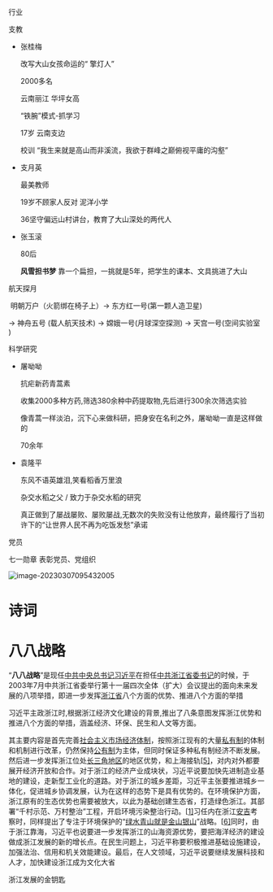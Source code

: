 

行业

支教

- 张桂梅

  改写大山女孩命运的“ 擎灯人”

  2000多名

  云南丽江 华坪女高

  “铁腕”模式-抓学习

  17岁 云南支边

  校训 “我生来就是高山而非溪流，我欲于群峰之巅俯视平庸的沟壑”

- 支月英

  最美教师

  19岁不顾家人反对  泥洋小学

  36坚守偏远山村讲台，教育了大山深处的两代人

- 张玉滚

  80后

  **风雪担书梦** 靠一个扁担，一挑就是5年，把学生的课本、文具挑进了大山

航天探月

​	明朝万户（火箭绑在椅子上）-> 东方红一号(第一颗人造卫星)

-> 神舟五号 (载人航天技术)  -> 嫦娥一号(月球深空探测) -> 天宫一号(空间实验室	)

科学研究

- 屠呦呦

  抗疟新药青蒿素

  收集2000多种方药,筛选380余种中药提取物,先后进行300余次筛选实验

  像青蒿一样淡泊，沉下心来做科研，把身安在名利之外，屠呦呦一直是这样做的

  70余年

- 袁隆平

  东风不语英雄泪,笑看稻香万里浪

  杂交水稻之父 / 致力于杂交水稻的研究 

  真正做到了屡战屡败、屡败屡战,无数次的失败没有让他放弃，最终履行了当初许下的“让世界人民不再为吃饭发愁”承诺  

党员

七一勋章 表彰党员、党组织



![image-20230307095432005](../%E4%BA%8B%E4%B8%9A%E5%8D%95%E4%BD%8D/assets/image-20230307095432005.png)







# 诗词





# 八八战略

“**八八战略**”是现任[中共中央总书记](https://zh.wikipedia.org/wiki/中国共产党中央委员会总书记)[习近平](https://zh.wikipedia.org/wiki/习近平)在担任[中共浙江省委书记](https://zh.wikipedia.org/wiki/中国共产党浙江省委员会)的时候，于2003年7月中共浙江省委举行第十一届四次全体（扩大）会议提出的面向未来发展的八项举措，即进一步发挥[浙江省](https://zh.wikipedia.org/wiki/浙江省)八个方面的优势、推进八个方面的举措

习近平主政浙江时,根据浙江经济文化建设的背景,推出了八条意图发挥浙江优势和推进八个方面的举措，涵盖经济、环保、民生和人文等方面。

其主要内容是首先完善[社会主义市场经济体制](https://zh.wikipedia.org/wiki/社会主义市场经济)，按照浙江现有的大量[私有制](https://zh.wikipedia.org/wiki/私有制)的体制和机制进行改革，仍然保持[公有制](https://zh.wikipedia.org/wiki/公有制)为主体，但同时保证多种私有制经济不断发展。然后进一步发挥浙江位处[长三角地区](https://zh.wikipedia.org/wiki/长江三角洲)的地区优势，和上海接轨[[5\]](https://zh.wikipedia.org/wiki/八八战略#cite_note-5)，对内对外都要展开经济开放和合作。对于浙江的经济产业成块状，习近平说要加快先进制造业基地的建设，走新型工业化的道路。对于浙江的城乡差距，习近平主张要推进城乡一体化，促进城乡协调发展，认为在这样的态势下是具有优势的。在环境保护方面，浙江原有的生态优势也需要被放大，以此为基础创建生态省，打造绿色浙江。其部署“千村示范、万村整治”工程，开启环境污染整治行动。[[1\]](https://zh.wikipedia.org/wiki/八八战略#cite_note-:0-1)习任内在浙江[安吉](https://zh.wikipedia.org/wiki/安吉县)考察时，同样提出了专注于环境保护的“[绿水青山就是金山银山](https://zh.wikipedia.org/wiki/绿水青山就是金山银山)”战略。[[6\]](https://zh.wikipedia.org/wiki/八八战略#cite_note-6)同时，由于浙江靠海，习近平也说要进一步发挥浙江的山海资源优势，要把海洋经济的建设做成浙江发展的新的增长点。在民生问题上，习近平称要积极推进基础设施建设，加强法治、信用和机关效能建设。最后，在人文领域，习近平说要继续发展科技和人才，加快建设浙江成为文化大省

浙江发展的金钥匙
